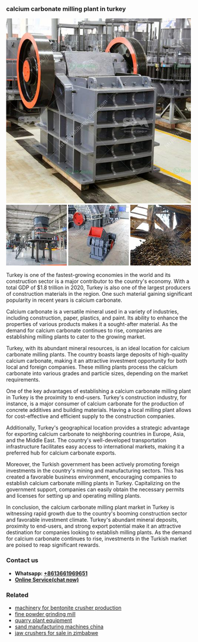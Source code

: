 <h3>calcium carbonate milling plant in turkey</h3><img src='1708589233.jpg' alt=''><p>Turkey is one of the fastest-growing economies in the world and its construction sector is a major contributor to the country's economy. With a total GDP of $1.8 trillion in 2020, Turkey is also one of the largest producers of construction materials in the region. One such material gaining significant popularity in recent years is calcium carbonate.</p><p>Calcium carbonate is a versatile mineral used in a variety of industries, including construction, paper, plastics, and paint. Its ability to enhance the properties of various products makes it a sought-after material. As the demand for calcium carbonate continues to rise, companies are establishing milling plants to cater to the growing market.</p><p>Turkey, with its abundant mineral resources, is an ideal location for calcium carbonate milling plants. The country boasts large deposits of high-quality calcium carbonate, making it an attractive investment opportunity for both local and foreign companies. These milling plants process the calcium carbonate into various grades and particle sizes, depending on the market requirements.</p><p>One of the key advantages of establishing a calcium carbonate milling plant in Turkey is the proximity to end-users. Turkey's construction industry, for instance, is a major consumer of calcium carbonate for the production of concrete additives and building materials. Having a local milling plant allows for cost-effective and efficient supply to the construction companies.</p><p>Additionally, Turkey's geographical location provides a strategic advantage for exporting calcium carbonate to neighboring countries in Europe, Asia, and the Middle East. The country's well-developed transportation infrastructure facilitates easy access to international markets, making it a preferred hub for calcium carbonate exports.</p><p>Moreover, the Turkish government has been actively promoting foreign investments in the country's mining and manufacturing sectors. This has created a favorable business environment, encouraging companies to establish calcium carbonate milling plants in Turkey. Capitalizing on the government support, companies can easily obtain the necessary permits and licenses for setting up and operating milling plants.</p><p>In conclusion, the calcium carbonate milling plant market in Turkey is witnessing rapid growth due to the country's booming construction sector and favorable investment climate. Turkey's abundant mineral deposits, proximity to end-users, and strong export potential make it an attractive destination for companies looking to establish milling plants. As the demand for calcium carbonate continues to rise, investments in the Turkish market are poised to reap significant rewards.</p><h3>Contact us</h3><ul><li><strong>Whatsapp:&nbsp;<a href="https://wa.me/8613661969651">+8613661969651</a></strong></li><li><a href="https://swt.shibang-china.com/?git&amp;zhl&amp;calcium carbonate milling plant in turkey"><strong>Online Service(chat now)</strong></a></li></ul><h3>Related</h3><ul><li><a href='machinery for bentonite crusher production.md'>machinery for bentonite crusher production</a></li><li><a href='fine powder grinding mill.md'>fine powder grinding mill</a></li><li><a href='quarry plant equipment.md'>quarry plant equipment</a></li><li><a href='sand manufacturing machines china.md'>sand manufacturing machines china</a></li><li><a href='jaw crushers for sale in zimbabwe.md'>jaw crushers for sale in zimbabwe</a></li></ul>